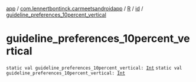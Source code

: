 [app](../../../index.md) / [com.lennertbontinck.carmeetsandroidapp](../../index.md) / [R](../index.md) / [id](index.md) / [guideline_preferences_10percent_vertical](./guideline_preferences_10percent_vertical.md)

# guideline_preferences_10percent_vertical

`static val guideline_preferences_10percent_vertical: `[`Int`](https://kotlinlang.org/api/latest/jvm/stdlib/kotlin/-int/index.html)
`static val guideline_preferences_10percent_vertical: `[`Int`](https://kotlinlang.org/api/latest/jvm/stdlib/kotlin/-int/index.html)